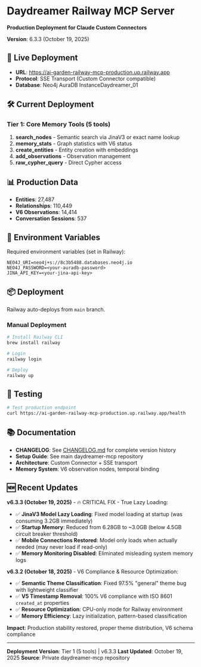 # Daydreamer Railway MCP Server

**Production Deployment for Claude Custom Connectors**

**Version**: 6.3.3 (October 19, 2025)

## 🚀 Live Deployment

- **URL**: https://ai-garden-railway-mcp-production.up.railway.app
- **Protocol**: SSE Transport (Custom Connector compatible)
- **Database**: Neo4j AuraDB InstanceDaydreamer_01

## 🛠️ Current Deployment

### Tier 1: Core Memory Tools (5 tools)

1. **search_nodes** - Semantic search via JinaV3 or exact name lookup
2. **memory_stats** - Graph statistics with V6 status
3. **create_entities** - Entity creation with embeddings
4. **add_observations** - Observation management
5. **raw_cypher_query** - Direct Cypher access

## 📊 Production Data

- **Entities**: 27,487
- **Relationships**: 110,449
- **V6 Observations**: 14,414
- **Conversation Sessions**: 537

## 🔧 Environment Variables

Required environment variables (set in Railway):

```env
NEO4J_URI=neo4j+s://8c3b5488.databases.neo4j.io
NEO4J_PASSWORD=<your-auradb-password>
JINA_API_KEY=<your-jina-api-key>
```

## 📦 Deployment

Railway auto-deploys from `main` branch.

### Manual Deployment

```bash
# Install Railway CLI
brew install railway

# Login
railway login

# Deploy
railway up
```

## 🧪 Testing

```bash
# Test production endpoint
curl https://ai-garden-railway-mcp-production.up.railway.app/health
```

## 📚 Documentation

- **CHANGELOG**: See [CHANGELOG.md](CHANGELOG.md) for complete version history
- **Setup Guide**: See main daydreamer-mcp repository
- **Architecture**: Custom Connector + SSE transport
- **Memory System**: V6 observation nodes, temporal binding

## 🆕 Recent Updates

**v6.3.3 (October 19, 2025)** - 🔥 CRITICAL FIX - True Lazy Loading:
- ✅ **JinaV3 Model Lazy Loading**: Fixed model loading at startup (was consuming 3.2GB immediately)
- ✅ **Startup Memory**: Reduced from 6.28GB to ~3.0GB (below 4.5GB circuit breaker threshold)
- ✅ **Mobile Connections Restored**: Model only loads when actually needed (may never load if read-only)
- ✅ **Memory Monitoring Disabled**: Eliminated misleading system memory logs

**v6.3.2 (October 18, 2025)** - V6 Compliance & Resource Optimization:
- ✅ **Semantic Theme Classification**: Fixed 97.5% "general" theme bug with lightweight classifier
- ✅ **V5 Timestamp Removal**: 100% V6 compliance with ISO 8601 `created_at` properties
- ✅ **Resource Optimization**: CPU-only mode for Railway environment
- ✅ **Memory Efficiency**: Lazy initialization, pattern-based classification

**Impact**: Production stability restored, proper theme distribution, V6 schema compliance

---

**Deployment Version**: Tier 1 (5 tools) | v6.3.3
**Last Updated**: October 19, 2025
**Source**: Private daydreamer-mcp repository
